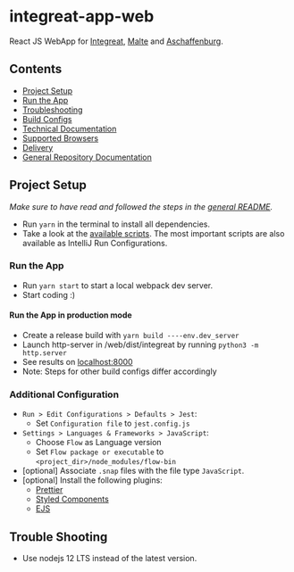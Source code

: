# integreat-app-web

React JS WebApp for [Integreat](https://integreat-app.de), [Malte](https://www.malteser-werke.de/malte-app.html) and [Aschaffenburg](https://aschaffenburg.app).

## Contents

- [Project Setup](#project-setup)
- [Run the App](#run-the-app)
- [Troubleshooting](#trouble-shooting)
- [Build Configs](docs/build-configs.md)
- [Technical Documentation](docs/technical-documentation.md)
- [Supported Browsers](docs/supported-browsers.md)
- [Delivery](docs/delivery.md)
- [General Repository Documentation](../README.md)

## Project Setup

_Make sure to have read and followed the steps in the [general README](../README.md#project-setup)._

- Run `yarn` in the terminal to install all dependencies.
- Take a look at the [available scripts](../package.json). The most important scripts are also available as IntelliJ Run Configurations.

### Run the App

- Run `yarn start` to start a local webpack dev server.
- Start coding :)

#### Run the App in production mode

- Create a release build with `yarn build ----env.dev_server`
- Launch http-server in /web/dist/integreat by running `python3 -m http.server`
- See results on [localhost:8000](http://localhost:8000)
- Note: Steps for other build configs differ accordingly

### Additional Configuration

- `Run > Edit Configurations > Defaults > Jest`:
  - Set `Configuration file` to `jest.config.js`
- `Settings > Languages & Frameworks > JavaScript`:
  - Choose `Flow` as Language version
  - Set `Flow package or executable` to `<project_dir>/node_modules/flow-bin`
- [optional] Associate `.snap` files with the file type `JavaScript`.
- [optional] Install the following plugins:
  - [Prettier](https://plugins.jetbrains.com/plugin/10456-prettier)
  - [Styled Components](https://plugins.jetbrains.com/plugin/9997-styled-components--styled-jsx/)
  - [EJS](https://plugins.jetbrains.com/plugin/index?xmlId=com.jetbrains.lang.ejs)

## Trouble Shooting

- Use nodejs 12 LTS instead of the latest version.
